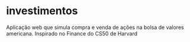 # investimentos
 Aplicação web que simula compra e venda de ações na bolsa de valores americana. Inspirado no Finance do CS50 de Harvard
